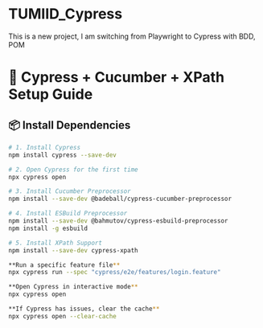 # TUMIID_Cypress
This is a new project, I am switching from Playwright to Cypress with BDD, POM

# 🚀 Cypress + Cucumber + XPath Setup Guide

## 📦 Install Dependencies

```bash
# 1. Install Cypress
npm install cypress --save-dev

# 2. Open Cypress for the first time
npx cypress open

# 3. Install Cucumber Preprocessor
npm install --save-dev @badeball/cypress-cucumber-preprocessor

# 4. Install ESBuild Preprocessor
npm install --save-dev @bahmutov/cypress-esbuild-preprocessor
npm install -g esbuild

# 5. Install XPath Support
npm install --save-dev cypress-xpath

**Run a specific feature file**
npx cypress run --spec "cypress/e2e/features/login.feature"

**Open Cypress in interactive mode**
npx cypress open

**If Cypress has issues, clear the cache**
npx cypress open --clear-cache
